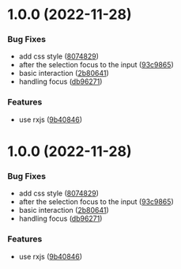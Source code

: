 # 1.0.0 (2022-11-28)


### Bug Fixes

* add css style ([8074829](https://github.com/XYShaoKang/autocomplete/commit/80748295e5b92ab001523fc86b4e9511a87e4fdd))
* after the selection focus to the input ([93c9865](https://github.com/XYShaoKang/autocomplete/commit/93c9865fee29e5e21d100b1d2f9a5cc9f7848a66))
* basic interaction ([2b80641](https://github.com/XYShaoKang/autocomplete/commit/2b80641dc0558e0f21db01af246502aee544ed48))
* handling focus ([db96271](https://github.com/XYShaoKang/autocomplete/commit/db96271a9a1be2aa644042d95e4d696922423470))


### Features

* use rxjs ([9b40846](https://github.com/XYShaoKang/autocomplete/commit/9b40846fa84888c62a4de33dbc9352b4c8ddedcc))

# 1.0.0 (2022-11-28)


### Bug Fixes

* add css style ([8074829](https://github.com/XYShaoKang/autocomplete/commit/80748295e5b92ab001523fc86b4e9511a87e4fdd))
* after the selection focus to the input ([93c9865](https://github.com/XYShaoKang/autocomplete/commit/93c9865fee29e5e21d100b1d2f9a5cc9f7848a66))
* basic interaction ([2b80641](https://github.com/XYShaoKang/autocomplete/commit/2b80641dc0558e0f21db01af246502aee544ed48))
* handling focus ([db96271](https://github.com/XYShaoKang/autocomplete/commit/db96271a9a1be2aa644042d95e4d696922423470))


### Features

* use rxjs ([9b40846](https://github.com/XYShaoKang/autocomplete/commit/9b40846fa84888c62a4de33dbc9352b4c8ddedcc))
